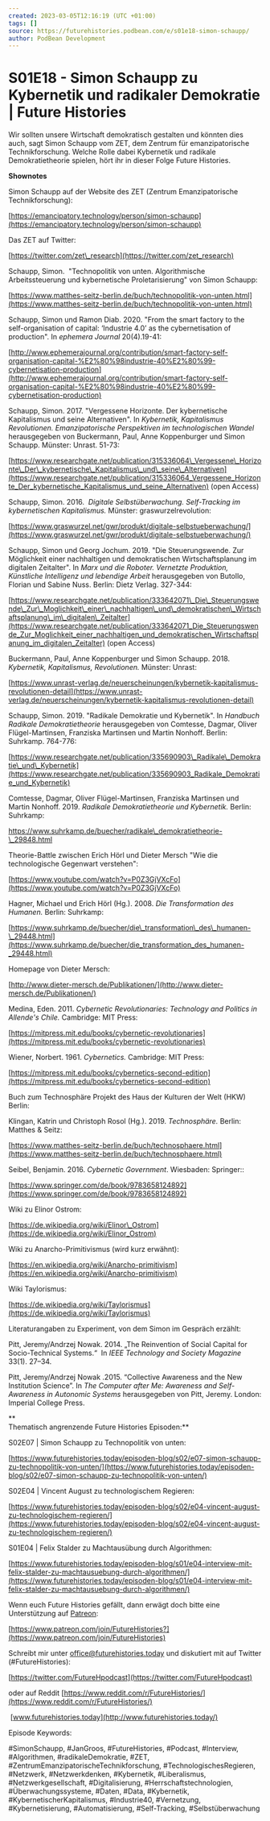 ```yaml
---
created: 2023-03-05T12:16:19 (UTC +01:00)
tags: []
source: https://futurehistories.podbean.com/e/s01e18-simon-schaupp/
author: PodBean Development
---
```


# S01E18 - Simon Schaupp zu Kybernetik und radikaler Demokratie | Future Histories

Wir sollten unsere Wirtschaft demokratisch gestalten und könnten dies auch, sagt Simon Schaupp vom ZET, dem Zentrum für emanzipatorische Technikforschung. Welche Rolle dabei Kybernetik und radikale Demokratietheorie spielen, hört ihr in dieser Folge Future Histories.

  
**Shownotes**

  
Simon Schaupp auf der Website des ZET (Zentrum Emanzipatorische Technikforschung):

[https://emancipatory.technology/person/simon-schaupp](https://emancipatory.technology/person/simon-schaupp)

  
Das ZET auf Twitter:

[https://twitter.com/zet\_research](https://twitter.com/zet_research)

  
Schaupp, Simon.  "Technopolitik von unten. Algorithmische Arbeitssteuerung und kybernetische Proletarisierung" von Simon Schaupp:

[https://www.matthes-seitz-berlin.de/buch/technopolitik-von-unten.html](https://www.matthes-seitz-berlin.de/buch/technopolitik-von-unten.html)

  
Schaupp, Simon und Ramon Diab. 2020. "From the smart factory to the self-organisation of capital: ‘Industrie 4.0’ as the cybernetisation of production". In _ephemera Journal_ 20(4).19-41:  

[http://www.ephemerajournal.org/contribution/smart-factory-self-organisation-capital-%E2%80%98industrie-40%E2%80%99-cybernetisation-production](http://www.ephemerajournal.org/contribution/smart-factory-self-organisation-capital-%E2%80%98industrie-40%E2%80%99-cybernetisation-production)

  
Schaupp, Simon. 2017. "Vergessene Horizonte. Der kybernetische Kapitalismus und seine Alternativen". In _Kybernetik, Kapitalismus Revolutionen. Emanzipatorische Perspektiven im technologischen Wandel_ herausgegeben von Buckermann, Paul, Anne Koppenburger und Simon Schaupp. Münster: Unrast. 51-73:

[https://www.researchgate.net/publication/315336064\_Vergessene\_Horizonte\_Der\_kybernetische\_Kapitalismus\_und\_seine\_Alternativen](https://www.researchgate.net/publication/315336064_Vergessene_Horizonte_Der_kybernetische_Kapitalismus_und_seine_Alternativen) (open Access)

  
Schaupp, Simon. 2016.  _Digitale Selbstüberwachung. Self-Tracking im kybernetischen Kapitalismus._ Münster: graswurzelrevolution:

[https://www.graswurzel.net/gwr/produkt/digitale-selbstueberwachung/](https://www.graswurzel.net/gwr/produkt/digitale-selbstueberwachung/)

  
Schaupp, Simon und Georg Jochum. 2019. "Die Steuerungswende. Zur Möglichkeit einer nachhaltigen und demokratischen Wirtschaftsplanung im digitalen Zeitalter". In _Marx und die Roboter. Vernetzte Produktion, Künstliche Intelligenz und lebendige Arbeit_ herausgegeben von Butollo, Florian und Sabine Nuss. Berlin: Dietz Verlag. 327-344:

[https://www.researchgate.net/publication/333642071\_Die\_Steuerungswende\_Zur\_Moglichkeit\_einer\_nachhaltigen\_und\_demokratischen\_Wirtschaftsplanung\_im\_digitalen\_Zeitalter](https://www.researchgate.net/publication/333642071_Die_Steuerungswende_Zur_Moglichkeit_einer_nachhaltigen_und_demokratischen_Wirtschaftsplanung_im_digitalen_Zeitalter) (open Access)

  
Buckermann, Paul, Anne Koppenburger und Simon Schaupp. 2018. _Kybernetik, Kapitalismus, Revolutionen._ Münster: Unrast:

[https://www.unrast-verlag.de/neuerscheinungen/kybernetik-kapitalismus-revolutionen-detail](https://www.unrast-verlag.de/neuerscheinungen/kybernetik-kapitalismus-revolutionen-detail)

  
Schaupp, Simon. 2019. "Radikale Demokratie und Kybernetik". In _Handbuch Radikale Demokratietheorie_ herausgegeben von Comtesse, Dagmar, Oliver Flügel-Martinsen, Franziska Martinsen und Martin Nonhoff. Berlin: Suhrkamp. 764-776:

[https://www.researchgate.net/publication/335690903\_Radikale\_Demokratie\_und\_Kybernetik](https://www.researchgate.net/publication/335690903_Radikale_Demokratie_und_Kybernetik)

  
Comtesse, Dagmar, Oliver Flügel-Martinsen, Franziska Martinsen und Martin Nonhoff. 2019. _Radikale Demokratietheorie und Kybernetik._ Berlin: Suhrkamp:

[https://www.suhrkamp.de/buecher/radikale\_demokratietheorie-\_29848.html  
](https://www.suhrkamp.de/buecher/radikale_demokratietheorie-_29848.html)

  
Theorie-Battle zwischen Erich Hörl und Dieter Mersch "Wie die technologische Gegenwart verstehen":

[https://www.youtube.com/watch?v=P0Z3GjVXcFo](https://www.youtube.com/watch?v=P0Z3GjVXcFo)

  
Hagner, Michael und Erich Hörl (Hg.). 2008. _Die Transformation des Humanen._ Berlin: Suhrkamp:

[https://www.suhrkamp.de/buecher/die\_transformation\_des\_humanen-\_29448.html](https://www.suhrkamp.de/buecher/die_transformation_des_humanen-_29448.html)

  
Homepage von Dieter Mersch:

[http://www.dieter-mersch.de/Publikationen/](http://www.dieter-mersch.de/Publikationen/)

  
Medina, Eden. 2011. _Cybernetic Revolutionaries: Technology and Politics in Allende's Chile._ Cambridge: MIT Press:

[https://mitpress.mit.edu/books/cybernetic-revolutionaries](https://mitpress.mit.edu/books/cybernetic-revolutionaries)

  
Wiener, Norbert. 1961. _Cybernetics._ Cambridge: MIT Press:

[https://mitpress.mit.edu/books/cybernetics-second-edition](https://mitpress.mit.edu/books/cybernetics-second-edition)

  
Buch zum Technosphäre Projekt des Haus der Kulturen der Welt (HKW) Berlin:

Klingan, Katrin und Christoph Rosol (Hg.). 2019. _Technosphäre._ Berlin: Matthes & Seitz:

[https://www.matthes-seitz-berlin.de/buch/technosphaere.html](https://www.matthes-seitz-berlin.de/buch/technosphaere.html)

Seibel, Benjamin. 2016. _Cybernetic Government_. Wiesbaden: Springer::

[https://www.springer.com/de/book/9783658124892](https://www.springer.com/de/book/9783658124892)

  
Wiki zu Elinor Ostrom:

[https://de.wikipedia.org/wiki/Elinor\_Ostrom](https://de.wikipedia.org/wiki/Elinor_Ostrom)

  
Wiki zu Anarcho-Primitivismus (wird kurz erwähnt):

[https://en.wikipedia.org/wiki/Anarcho-primitivism](https://en.wikipedia.org/wiki/Anarcho-primitivism)

  
Wiki Taylorismus:

[https://de.wikipedia.org/wiki/Taylorismus](https://de.wikipedia.org/wiki/Taylorismus)

Literaturangaben zu Experiment, von dem Simon im Gespräch erzählt:

Pitt, Jeremy/Andrzej Nowak. 2014. „The Reinvention of Social Capital for Socio-Technical Systems.“  In _IEEE Technology and Society Magazine_ 33(1). 27–34.

Pitt, Jeremy/Andrzej Nowak .2015. “Collective Awareness and the New Institution Science”. In _The Computer after Me: Awareness and Self-Awareness in Autonomic Systems_ herausgegeben von Pitt, Jeremy. London: Imperial College Press.

**  
Thematisch angrenzende Future Histories Episoden:**

  
S02E07 | Simon Schaupp zu Technopolitik von unten:

[https://www.futurehistories.today/episoden-blog/s02/e07-simon-schaupp-zu-technopolitik-von-unten/](https://www.futurehistories.today/episoden-blog/s02/e07-simon-schaupp-zu-technopolitik-von-unten/)

  
S02E04 | Vincent August zu technologischem Regieren:

[https://www.futurehistories.today/episoden-blog/s02/e04-vincent-august-zu-technologischem-regieren/](https://www.futurehistories.today/episoden-blog/s02/e04-vincent-august-zu-technologischem-regieren/)

  
S01E04 | Felix Stalder zu Machtausübung durch Algorithmen:

[https://www.futurehistories.today/episoden-blog/s01/e04-interview-mit-felix-stalder-zu-machtausuebung-durch-algorithmen/](https://www.futurehistories.today/episoden-blog/s01/e04-interview-mit-felix-stalder-zu-machtausuebung-durch-algorithmen/)

  
Wenn euch Future Histories gefällt, dann erwägt doch bitte eine Unterstützung auf [Patreon](https://www.patreon.com/join/FutureHistories):

[https://www.patreon.com/join/FutureHistories?](https://www.patreon.com/join/FutureHistories)

Schreibt mir unter [office@futurehistories.today](mailto:office@futurehistories.today) und diskutiert mit auf Twitter (#FutureHistories):

[https://twitter.com/FutureHpodcast](https://twitter.com/FutureHpodcast)

oder auf Reddit [https://www.reddit.com/r/FutureHistories/](https://www.reddit.com/r/FutureHistories/)

 [www.futurehistories.today](http://www.futurehistories.today/)

Episode Keywords:

  
#SimonSchaupp, #JanGroos, #FutureHistories, #Podcast, #Interview, #Algorithmen, #radikaleDemokratie, #ZET, #ZentrumEmanzipatorischeTechnikforschung, #TechnologischesRegieren, #Netzwerk, #Netzwerkdenken, #Kybernetik, #Liberalismus, #Netzwerkgesellschaft, #Digitalisierung, #Herrschaftstechnologien, #Überwachungssysteme, #Daten, #Data, #Kybernetik, #KybernetischerKapitalismus, #Industrie40, #Vernetzung, #Kybernetisierung, #Automatisierung, #Self-Tracking, #Selbstüberwachung
